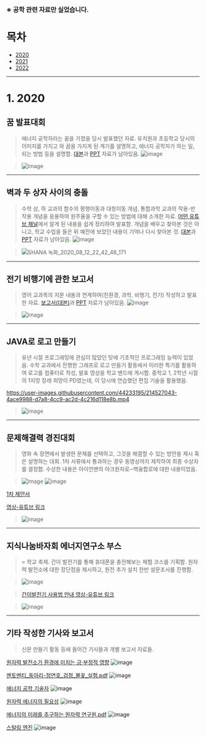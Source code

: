 ### ※ 공학 관련 자료만 실었습니다.

# 목차
- [2020](https://github.com/DDadeA/explain_1/edit/main/README.md#1-2020)
- [2021](https://github.com/DDadeA/explain_1/edit/main/README.md#1-2021)
- [2022](https://github.com/DDadeA/explain_1/edit/main/README.md#1-2022)
___
# 1. 2020
## 꿈 발표대회
> 에너지 공학자라는 꿈을 가졌을 당시 발표했던 자료. 유치원과 초등학교 당시의 이미지를 가지고 와 꿈을 가지게 된 계기를 설명하고, 에너지 공학자가 하는 일, 되는 방법 등을 설명함.
> [대본](https://github.com/DDadeA/explain_1/files/10497603/default.pdf)과 [PPT](https://github.com/DDadeA/explain_1/files/10497602/PPT.pdf) 자료가 남아있음.
> ![image](https://user-images.githubusercontent.com/44233195/214525629-921d98f9-1912-4118-946b-5b826c24e3d4.png)

> ![image](https://user-images.githubusercontent.com/44233195/214518707-ab358a5b-7b88-4002-ae9b-76737cfed4ed.png)
___

## 벽과 두 상자 사이의 충돌
> 수학 상, 하 교과의 함수의 평행이동과 대칭이동 개념, 통합과학 교과의 작용-반작용 개념을 응용하여 원주율을 구할 수 있는 방법에 대해 소개한 자료. [어떤 유튜브 채널](https://www.youtube.com/watch?v=HEfHFsfGXjs&list=PLZHQObOWTQDMalCO_AXOC5GWsuY8bOC_Y)에서 알게 된 내용을 쉽게 정리하여 발표함.
> 개념을 배우고 찾아본 것은 아니고, 학교 수업을 들은 뒤 예전에 보았던 내용이 기억나 다시 찾아본 것.
> [대본](https://github.com/DDadeA/explain_1/files/10497699/default.pdf)과 [PPT](https://github.com/DDadeA/explain_1/raw/main/%EC%9E%90%EB%A3%8C/%EB%B2%BD%EA%B3%BC%20%EB%91%90%20%EC%83%81%EC%9E%90%20%EC%82%AC%EC%9D%B4%EC%9D%98%20%EC%B6%A9%EB%8F%8C%2010519%20%EC%A0%95%EC%97%B0%ED%98%B8.show) 자료가 남아있음.
> ![image](https://user-images.githubusercontent.com/44233195/214526166-1ddc6049-0459-4d60-96ea-fe9e38939d32.png)

> ![SHANA 녹화_2020_08_12_22_42_48_171](https://user-images.githubusercontent.com/44233195/214521012-0c90b50d-82d6-4446-998c-2675fee23050.gif)
___

## 전기 비행기에 관한 보고서
> 영어 교과목의 지문 내용과 연계하여(친환경, 과학, 비행기, 전기) 작성하고 발표한 자료.
> [보고서(대본)](https://github.com/DDadeA/explain_1/files/10497802/10519.pdf)과 [PPT](https://github.com/DDadeA/explain_1/files/10497806/10519.pdf) 자료가 남아있음.
> ![image](https://user-images.githubusercontent.com/44233195/214526049-6190ffdf-1006-42e5-94b7-28b25060dc23.png)

> ![image](https://user-images.githubusercontent.com/44233195/214524892-29863441-c11d-4948-8d83-e11bdc42bdfe.png)
___

## JAVA로 로고 만들기
> 유년 시절 프로그래밍에 관심이 많았던 탓에 기초적인 프로그래밍 능력이 있었음. 수학 교과에서 진행한 그래프로 로고 만들기 활동에서 이러한 특기를 활용하여 로고를 컴퓨터로 작성, 발표 영상을 학교 밴드에 게시함.
> 중학교 1, 2학년 시절의 1지망 장래 희망이 PD였는데, 이 당시에 연습했던 편집 기술을 활용했음.

https://user-images.githubusercontent.com/44233195/214527043-4ace9988-d7a8-4cc9-ac2d-4c216d118e8b.mp4
>![image](https://user-images.githubusercontent.com/44233195/214528955-51c870b1-6be8-4224-ba52-3f9f9a26fd09.png)
___

## 문제해결력 경진대회
> 영화 속 장면에서 발생한 문제를 선택하고, 그것을 해결할 수 있는 방안을 제시 혹은 설명하는 대회. 1차 서류에서 통과하는 경우 동영상까지 제작하여 최종 수상자를 결정함.
> 수상한 내용은 아이언맨의 아크원자로─핵융합로에 대한 내용이었음.

> ![image](https://user-images.githubusercontent.com/44233195/214532298-5c040db4-76c7-45f4-bacb-f1b1fe703395.png)
> ![image](https://user-images.githubusercontent.com/44233195/214532398-e4e15740-4cf0-4f0d-aa52-eda1b52d376f.png)

[1차 제안서](https://github.com/DDadeA/explain_1/files/10498041/2020.pdf)

[영상-유튜브 링크](https://youtu.be/HoFdqZDr4FU)
> ![image](https://user-images.githubusercontent.com/44233195/214535324-500ed9f5-a3e3-430f-893b-c7680ea2648e.png)
___


## 지식나눔바자회 에너지연구소 부스
> = 학교 축제. 간이 발전기를 통해 휴대폰을 충전해보는 체험 코스를 기획함. 원자력 발전소에 대한 장단점을 제시하고, 원전 추가 설치 찬반 설문조사를 진행함.

> ![image](https://user-images.githubusercontent.com/44233195/214534092-20809ee4-4cbf-4b68-bae8-0c667a6fecf0.png)

> [간이발전기 사용법 안내 영상-유튜브 링크](https://youtu.be/u6lKD7YnweI)

> ![image](https://user-images.githubusercontent.com/44233195/214535548-eedc504b-5ab9-427a-9f24-fb66399b4b3e.png)



___

## 기타 작성한 기사와 보고서
> 신문 만들기 활동 등에 들어간 기사들과 개별 보고서 자료들.

[원자력 발전소가 환경에 미치는 긍·부정적 영향](https://github.com/DDadeA/explain_1/files/10497776/10519.-.pdf)
![image](https://user-images.githubusercontent.com/44233195/214536889-330367c8-618e-4886-9fb7-8d96cf95685a.png)

[멘토멘티_동아리-정연호_검정_불꽃_실험.pdf](https://github.com/DDadeA/explain_1/files/10498290/re.-._.pdf)
![image](https://user-images.githubusercontent.com/44233195/214537639-164127cf-90c9-4861-8da0-d4ea2876cae6.png)

[에너지 공학 기술자](https://github.com/DDadeA/explain_1/files/10498549/10519.pdf)
![image](https://user-images.githubusercontent.com/44233195/214545107-f45ce820-5e46-451c-b688-6f16591ed96a.png)

[원자력 에너지의 필요성](https://github.com/DDadeA/explain_1/files/10498567/default.pdf)
![image](https://user-images.githubusercontent.com/44233195/214545206-74704b8c-eed2-4bb5-bde3-82cc875da7ab.png)

[에너지의 미래를 추구하는 원자력 연구원.pdf](https://github.com/DDadeA/explain_1/files/10498593/default.pdf)
![image](https://user-images.githubusercontent.com/44233195/214546098-57982e30-c7cc-4dce-aedf-b7db71e6f8cf.png)

[스털링 엔진](https://github.com/DDadeA/explain_1/files/10498127/2020.pdf)
![image](https://user-images.githubusercontent.com/44233195/214546593-bc0cdc43-57ee-491b-a7df-0b4b4a99ba73.png)
